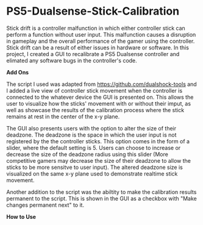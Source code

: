 # PS5-Dualsense-Stick-Calibration
Stick drift is a controller malfunction in which either controller stick can perform a function without user input. This malfunction causes a disruption in gameplay and the overall performance of the gamer using the controller. Stick drift can be a result of either issues in hardware or software. In this project, I created a GUI to recalibrate a PS5 Dualsense controller and elimated any software bugs in the controller's code. 

**Add Ons**

The script I used was adapted from https://github.com/dualshock-tools and I added a live view of controller stick movement when the controller is connected to the whatever device the GUI is presented on. This allows the user to visualize how the sticks' movement with or without their imput, as well as showcase the results of the calibration process where the stick remains at rest in the center of the x-y plane. 

The GUI also presents users with the option to alter the size of their deadzone. The deadzone is the space in which the user input is not registered by the the controller sticks. This option comes in the form of a slider, where the default setting is 5. Users can choose to increase or decrease the size of the deadzone radius using this slider (More competitive gamers may decrease the size of their deadzone to allow the sticks to be more sensitve to user input). The altered deadzone size is visualized on the same x-y plane used to demonstrate realtime stick movement. 

Another addition to the script was the abiltity to make the calibration results permanent to the script. This is shown in the GUI as a checkbox with "Make changes permanent next" to it.


**How to Use**


